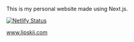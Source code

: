 This is my personal website made using Next.js.

[![Netlify Status](https://api.netlify.com/api/v1/badges/9cc7af81-8dd1-4b60-ba53-c2301fa660d9/deploy-status)](https://app.netlify.com/sites/lipskij-site/deploys)

www.lipskij.com
